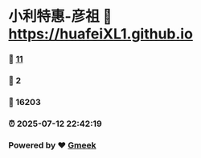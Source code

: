 # 小利特惠-彦祖 :link: https://huafeiXL1.github.io 
### :page_facing_up: [11](https://huafeiXL1.github.io/tag.html) 
### :speech_balloon: 2 
### :hibiscus: 16203 
### :alarm_clock: 2025-07-12 22:42:19 
### Powered by :heart: [Gmeek](https://github.com/Meekdai/Gmeek)
